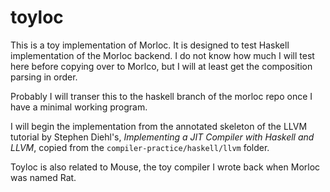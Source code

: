 # toyloc

This is a toy implementation of Morloc. It is designed to test Haskell
implementation of the Morloc backend. I do not know how much I will test here
before copying over to Morlco, but I will at least get the composition parsing
in order.

Probably I will transer this to the haskell branch of the morloc repo once
I have a minimal working program.

I will begin the implementation from the annotated skeleton of the LLVM
tutorial by Stephen Diehl's, *Implementing a JIT Compiler with Haskell and
LLVM*, copied from the `compiler-practice/haskell/llvm` folder.

Toyloc is also related to Mouse, the toy compiler I wrote back when Morloc was
named Rat.
